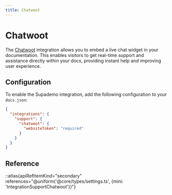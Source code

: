 ```yaml
---
title: Chatwoot
---
```


# Chatwoot

The [Chatwoot](https://chatwoot.com) integration allows you to embed a live chat widget in your documentation. This enables visitors to get real-time support and assistance directly within your docs, providing instant help and improving user experience.

## Configuration

To enable the Supademo integration, add the following configuration to your `docs.json`:

```json
{
  "integrations": {
    "support": {
      "chatwoot": {
        "websiteToken": "required"
      }
    }
  }
}
```

## Reference
::atlas{apiRefItemKind="secondary" references="@uniform('@core/types/settings.ts', {mini: 'IntegrationSupportChatwoot'})"}

